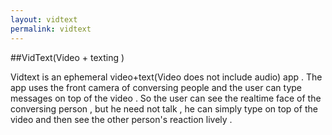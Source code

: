 ```yaml
---
layout: vidtext
permalink: vidtext
---
```


##VidText(Video + texting )


Vidtext is an ephemeral video+text(Video does not include audio) app . The app uses the front camera of conversing people and the user can type messages on top of the video . So the user can see the realtime face of the conversing person , but he need not talk , he can simply type on top of the video and then see the other person's reaction lively .